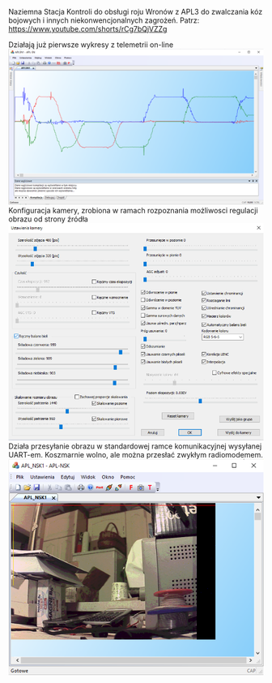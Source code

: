 Naziemna Stacja Kontroli do obsługi roju Wronów z APL3 do zwalczania kóz bojowych i innych niekonwencjonalnych zagrożeń. Patrz: https://www.youtube.com/shorts/rCg7bQjVZZg

Działają już pierwsze wykresy z telemetrii on-line
![Kostka](obrazki/wykresy.png)
Konfiguracja kamery, zrobiona w ramach rozpoznania możliwosci regulacji obrazu od strony źródła
![Regulacja_kamery](obrazki/regulacja_kamery.png)
Działa przesyłanie obrazu w standardowej ramce komunikacyjnej wysyłanej UART-em. Koszmarnie wolno, ale można przesłać zwykłym radiomodemem.
![Zdjecie_UART](obrazki/zdjecie_przez_UART.png)